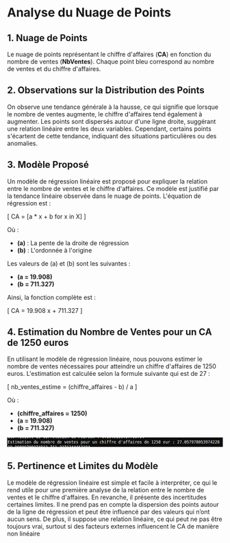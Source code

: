# Analyse du Nuage de Points

## 1. Nuage de Points



Le nuage de points représentant le chiffre d'affaires (**CA**) en fonction du nombre de ventes (**NbVentes**). Chaque point bleu correspond au nombre de ventes et du chiffre d'affaires.

## 2. Observations sur la Distribution des Points

On observe une tendance générale à la hausse, ce qui signifie que lorsque le nombre de ventes augmente, le chiffre d'affaires tend également à augmenter. Les points sont dispersés autour d'une ligne droite, suggérant une relation linéaire entre les deux variables. Cependant, certains points s'écartent de cette tendance, indiquant des situations particulières ou des anomalies.

## 3. Modèle Proposé
Un modèle de régression linéaire est proposé pour expliquer la relation entre le nombre de ventes et le chiffre d'affaires. Ce modèle est justifié par la tendance linéaire observée dans le nuage de points. L'équation de régression est : 

\[
CA = [a * x + b for x in X] 
\]

Où :
- **\(a\)** : La pente de la droite de régression
- **\(b\)** : L'ordonnée à l'origine

Les valeurs de \(a\) et \(b\) sont les suivantes :
- **\(a = 19.908\)**
- **\(b = 711.327\)**

Ainsi, la fonction complète est :

\[
CA = 19.908 x + 711.327
\]

## 4. Estimation du Nombre de Ventes pour un CA de 1250 euros

En utilisant le modèle de régression linéaire, nous pouvons estimer le nombre de ventes nécessaires pour atteindre un chiffre d'affaires de 1250 euros. L'estimation est calculée selon la formule suivante qui est de 27 :

\[
nb_ventes_estime = (chiffre_affaires - b) / a 
\]

Où :
- **\(chiffre\_affaires = 1250\)**
- **\(a = 19.908\)**
- **\(b = 711.327\)**

![](Estimation_stat.png)

## 5. Pertinence et Limites du Modèle

Le modèle de régression linéaire est simple et facile à interpréter, ce qui le rend utile pour une première analyse de la relation entre le nombre de ventes et le chiffre d'affaires. En revanche, il présente des incertitudes certaines limites. Il ne prend pas en compte la dispersion des points autour de la ligne de régression et peut être influencé par des valeurs qui n’ont aucun sens. De plus, il suppose une relation linéaire, ce qui peut ne pas être toujours vrai, surtout si des facteurs externes influencent le CA de manière non linéaire



